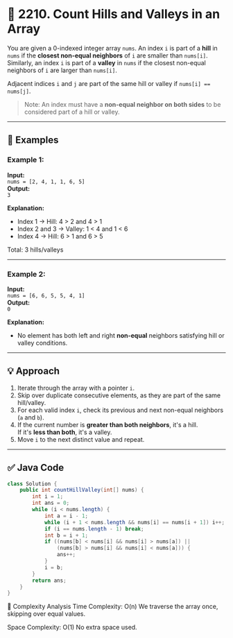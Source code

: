 # 🌄 2210. Count Hills and Valleys in an Array

You are given a 0-indexed integer array `nums`. An index `i` is part of a **hill** in `nums` if the **closest non-equal neighbors** of `i` are smaller than `nums[i]`. Similarly, an index `i` is part of a **valley** in `nums` if the closest non-equal neighbors of `i` are larger than `nums[i]`.

Adjacent indices `i` and `j` are part of the same hill or valley if `nums[i] == nums[j]`.

> Note: An index must have a **non-equal neighbor on both sides** to be considered part of a hill or valley.

---

## 🧪 Examples

### Example 1:
**Input:**  
`nums = [2, 4, 1, 1, 6, 5]`  
**Output:**  
`3`  

**Explanation:**
- Index 1 → Hill: 4 > 2 and 4 > 1  
- Index 2 and 3 → Valley: 1 < 4 and 1 < 6  
- Index 4 → Hill: 6 > 1 and 6 > 5  

Total: 3 hills/valleys

---

### Example 2:
**Input:**  
`nums = [6, 6, 5, 5, 4, 1]`  
**Output:**  
`0`  

**Explanation:**
- No element has both left and right **non-equal** neighbors satisfying hill or valley conditions.

---

## 💡 Approach

1. Iterate through the array with a pointer `i`.
2. Skip over duplicate consecutive elements, as they are part of the same hill/valley.
3. For each valid index `i`, check its previous and next non-equal neighbors (`a` and `b`).
4. If the current number is **greater than both neighbors**, it's a hill.  
   If it's **less than both**, it's a valley.
5. Move `i` to the next distinct value and repeat.

---

## ✅ Java Code

```java
class Solution {
    public int countHillValley(int[] nums) {
        int i = 1;
        int ans = 0;
        while (i < nums.length) {
            int a = i - 1;
            while (i + 1 < nums.length && nums[i] == nums[i + 1]) i++;
            if (i == nums.length - 1) break;
            int b = i + 1;
            if ((nums[b] < nums[i] && nums[i] > nums[a]) || 
                (nums[b] > nums[i] && nums[i] < nums[a])) {
                ans++;
            }
            i = b;
        }
        return ans;
    }
}
```
🧠 Complexity Analysis
Time Complexity: O(n)
We traverse the array once, skipping over equal values.

Space Complexity: O(1)
No extra space used.
